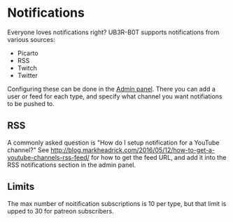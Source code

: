 # Notifications

Everyone loves notifications right? UB3R-B0T supports notifications from various sources:

- Picarto
- RSS
- Twitch
- Twitter

Configuring these can be done in the [Admin panel](https://ub3r-b0t.com/admin).
There you can add a user or feed for each type, and specify what channel you want notifiations to be pushed to.

## RSS
A commonly asked question is "How do I setup notification for a YouTube channel?"
See http://blog.markheadrick.com/2016/05/12/how-to-get-a-youtube-channels-rss-feed/ for how to get the feed URL, and add it into the RSS notifications section in the admin panel.

## Limits
The max number of noitification subscriptions is 10 per type, but that limit is upped to 30 for patreon subscribers.